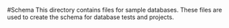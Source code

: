 #Schema
This directory contains files for sample databases. These files are used to create the schema for database tests and projects.
